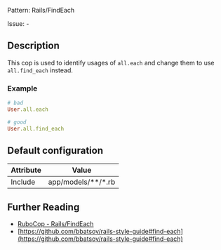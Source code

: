 Pattern: Rails/FindEach

Issue: -

## Description

This cop is used to identify usages of `all.each` and
change them to use `all.find_each` instead.

### Example

```ruby
# bad
User.all.each

# good
User.all.find_each
```

## Default configuration

Attribute | Value
--- | ---
Include | app/models/\*\*/\*.rb

## Further Reading

* [RuboCop - Rails/FindEach](https://rubocop.readthedocs.io/en/latest/cops_rails/#railsfindeach)
* [https://github.com/bbatsov/rails-style-guide#find-each](https://github.com/bbatsov/rails-style-guide#find-each)

